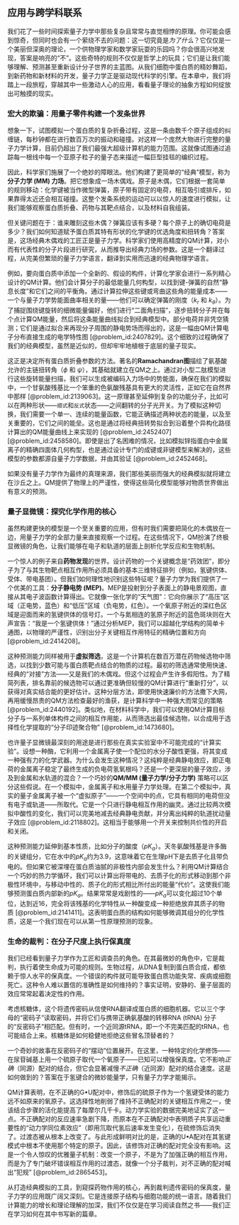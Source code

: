## 应用与跨学科联系

我们花了一些时间探索量子力学中那些复杂且常常与直觉相悖的原理。你可能会感到惊奇，但同时也会有一个萦绕不去的问题：这一切究竟是*为了什么*？它仅仅是一个美丽但深奥的理论，一个供物理学家和数学家玩耍的乐园吗？你会很高兴地发现，答案是响亮的“不”。这些奇特的规则不仅仅是哲学上的玩具；它们是让我们能够理解、预测甚至重新设计分子世界的主蓝图。从我们细胞中蛋白质的精妙舞蹈，到新药物和新材料的开发，量子力学正是驱动现代科学的引擎。在本章中，我们将踏上一段旅程，穿越其中一些激动人心的应用，看看量子理论的抽象方程如何绽放出可触摸的现实。

### 宏大的欺骗：用量子零件构建一个发条世界

想象一下，试图模拟一个蛋白质的复杂折叠过程，这是一条由数千个原子组成的纠缠链，每秒钟都在进行数百万次的振动和碰撞。对这样一个庞然大物进行完整的量子力学计算，目前仍超出了我们最强大超级计算机的能力范围。这就像试图通过追踪每一根线中每一个亚原子粒子的量子态来描述一幅巨型挂毯的编织过程。

因此，科学家们施展了一个绝妙的障眼法。他们构建了更简单的“经典”模型，称为**分子力学 (MM) 力场**。把它想象成一场木偶戏。原子是木偶，它们根据一套简单的规则移动：化学键被当作微型弹簧，原子带有固定的电荷，相互吸引或排斥，如果靠得太近还会相互碰撞。这整个发条系统的运动可以以惊人的速度进行模拟，让我们能够观察蛋白质折叠、药物与其靶点结合，以及材料自我组装。

但关键问题在于：谁来雕刻这些木偶？弹簧应该有多硬？每个原子上的确切电荷是多少？我们如何知道赋予蛋白质其特有形状的化学键的优选角度和扭转角？答案是，这场经典木偶戏的工匠正是量子力学。科学家们使用高精度的QM计算，对小而有代表性的分子片段进行研究，从而推导出经典力场的参数。这是一个翻译过程，从完美但繁琐的量子力学语言，翻译到实用而迅速的经典物理学语言。

例如，要向蛋白质中添加一个全新的、假设的构件，计算化学家会进行一系列精心设计的QM计算。他们会计算分子的最低能量几何构型，以找到键-弹簧的自然“静息长度”和它们之间的平衡角。通过计算拉伸这些键或弯曲这些角的能量成本——一个与量子力学势能面曲率相关的量——他们可以确定弹簧的刚度（$k_r$ 和 $k_\theta$）。为了捕捉围绕键旋转的细微能量偏好，他们进行“二面角扫描”，逐步扭转分子并在每个点计算QM能量，然后将这条能量曲线拟合到经典模型中。部分电荷并非凭空猜测；它们是通过拟合来再现分子周围的静电势场而得出的，这是一幅由QM计算电子分布直接生成的电学特性图 [@problem_id:2407829]。这个细致的过程确保了我们的经典模型，虽然是近似的，但却牢牢地植根于底层的量子现实。

这正是决定所有蛋白质折叠参数的方法。著名的**Ramachandran图**描绘了氨基酸允许的主链扭转角（$\phi$ 和 $\psi$），其基础就建立在QM之上。通过对小型二肽模型进行这些旋转能量扫描，我们可以生成被编码入力场中的势能面，确保在我们的模拟中，一个甘氨酸残基比一个笨重的色氨酸残基具有更大的灵活性，正如它在自然界中那样 [@problem_id:2139063]。这一原理甚至延伸到复杂的功能分子，比如可以在两种形状——`顺式`和`反式`状态——之间翻转的分子光开关。为了模拟这种切换，我们需要一个单一、连续的能量函数，它能正确描述两种状态的能量，以及至关重要的，它们之间的能垒。这也是通过将经典扭转势拟合到沿着整个异构化路径计算出的QM能量曲线上来实现的 [@problem_id:2452407] [@problem_id:2458580]。即使是出了名困难的情况，比如模拟锌指蛋白中金属离子的精确四面体几何构型，也是通过设计专门的成键或非键模型来解决的，这些模型的参数都源自量子力学数据，并由其验证 [@problem_id:2452468]。

如果没有量子力学作为最终的真理来源，我们那些美丽而强大的经典模拟就将建立在沙丘之上。QM提供了物理上的严谨性，使得这些简化模型能够对物质世界做出有意义的预测。

### 量子显微镜：探究化学作用的核心

虽然构建更快的模型是一个至关重要的应用，但有时我们需要把简化的木偶放在一边，用量子力学的全部力量来直接观察一个过程。在这些情况下，QM扮演了终极显微镜的角色，让我们能够在电子和轨道的层面上剖析化学反应和生物机制。

一个惊人的例子来自**药物发现**的世界。设计药物的一个关键概念是“药效团”，即分子为了与其生物靶点相互作用所必须具备的基本三维特征排列（例如，氢键供体、受体、带电基团）。但我们如何理性地识别这些特征呢？量子力学为我们提供了一个优美的工具：**分子静电势 (MEP)**。MEP是投射到分子表面上的静电景观图，直接从其电子波函数计算得出。它就像一张化学的“天气图”：它向你展示了“高压”区域（正电势，蓝色）和“低压”区域（负电势，红色）。一个氧原子附近的深红色区域是迎面而来的氢键供体的信号灯。一个与氮相连的氢原子附近的蓝色斑块则在大声宣告：“我是一个氢键供体！”通过分析MEP，我们可以超越化学结构的简单卡通图，以物理的严谨性，识别出分子关键相互作用特征的精确位置和方向 [@problem_id:2414208]。

这种预测能力同样被用于**虚拟筛选**，这是一个计算机在数百万潜在药物候选物中筛选，以找到少数可能与蛋白质靶点结合的物质的过程。最初的筛选通常使用快速、经典的“对接”方法——又是我们的木偶戏。但这个过程会产生许多假阳性。为了精简列表，排名靠前的候选物可以通过更准确但较慢的QM计算进行“重新打分”，以获得对真实结合能的更好估计。这种分层方法，即使用快速廉价的方法撒下大网，再用缓慢昂贵的QM方法检查最好的渔获，是计算科学中一种强大而常见的策略 [@problem_id:2440192]。类似地，在材料科学中，我们可以使用QM计算目标分子与一系列单体构件之间的相互作用能，从而筛选出最佳候选物，以合成用于选择性化学提取的“分子印迹聚合物” [@problem_id:1473680]。

也许量子显微镜最深刻的用途是进行那些在真实实验室中不可能完成的“计算实验”。设想一种酶，它利用一个金属离子使一个配位的水分子酸性更强，将其变成一种强有力的化学武器。为什么会发生这种情况？这纯粹是经典静电效应，即正电荷的金属离子稳定了最终生成的负电荷氢氧根吗？还是一个更深层的量子效应，涉及到金属和水轨道的混合？一个巧妙的**QM/MM (量子力学/分子力学)** 策略可以区分这些假说。在一个模拟中，金属离子和水用量子力学处理。在第二个模拟中，真实的量子金属离子被一个“虚拟原子”——一个空间中的点，它具有相同的电荷但没有电子或轨道——所取代。它是一个只进行静电相互作用的幽灵。通过比较两次模拟中酸性的变化，我们可以完美地减去经典静电贡献，并分离出纯粹的轨道扰动量子效应 [@problem_id:2118802]。这相当于能够用一个开关来控制共价性的开启和关闭。

这种预测能力延伸到基本性质，比如分子的酸度（$pK_a$）。天冬氨酸残基是许多酶的关键组分，它在水中的$pK_a$约为3.9，这意味着它在生理pH下是去质子化且带负电的。但如果它被深埋在蛋白质油腻的非极性内部会发生什么？利用QM计算结合一个巧妙的热力学循环，我们可以计算出将带电的、去质子化的形式移动到那个非极性环境中，与移动中性的、质子化的形式相比所付出的能量“代价”。这使我们能够预测蛋白质内部新的$pK_a$。结果常常是戏剧性的——$pK_a$可以变化超过10个单位，达到近16，完全将该残基的化学特性从一种酸变成一种拒绝放弃其质子的物质 [@problem_id:2141411]。这表明蛋白质的结构如何能够微调其组分的化学性质，这是一个我们现在可以从第一性原理预测的现象。

### 生命的裁判：在分子尺度上执行保真度

我们已经看到量子力学作为工匠和调查员的角色。在其最微妙的角色中，它是裁判，执行着使生命成为可能的规则。生物过程，从DNA复制到蛋白质合成，都依赖于惊人水平的保真度。一个错误的构件就可能导致蛋白质功能失常、疾病或细胞死亡。这种令人难以置信的准确性是如何维持的？事实证明，安静的、量子层面的效应常常起着决定性的作用。

考虑核糖体，这个将遗传密码从信使RNA翻译成蛋白质的细胞机器。它以三个字母的“密码子”读取密码，并将它们与携带正确氨基酸的转移RNA (tRNA) 分子的“反密码子”相匹配。但有时，一个近同源tRNA，即一个不完美匹配的tRNA，也可能结合上来。核糖体是如何稳健地拒绝这些冒名顶替者的？

一个奇妙的故事在反密码子的“摆动”位置展开。在这里，一种特定的化学修饰——在尿苷碱基上用一个硫原子取代一个氧原子——已知可以增强保真度。它不影响*正确*（同源）配对的结合，但它会显著减慢*不正确*（近同源）配对的结合速度。这是如何做到的？答案在于氢键合的微妙能量学，只有量子力学才能揭示。

QM计算表明，在不正确的G•U配对中，修饰后的硫原子作为一个氢键受体的能力远不如原来的氧原子。这选择性地削弱了维持不正确配对的关键相互作用之一，使该结合步骤的活化能提高了每摩尔几千卡。动力学实验的数据完美地证实了这一点。不正确配对的反应速率急剧下降，而原本在不正确配对中表明质子共享运动重要性的“动力学同位素效应”（即用氘取代氢后速率发生变化），在硫修饰后消失了。过渡态被从根本上改变了。与此形成鲜明对比的是，正确的U•A配对在其氢键模式中根本不使用那个特定的原子。因此，该修饰对正确的配对完全没有影响。这是一个令人惊叹的优雅量子机制：改变一个原子，不是为了加强正确的相互作用，而是为了专门破坏错误相互作用的过渡态，就像一个分子裁判，对不正确的配对喊出“犯规” [@problem_id:2865453]。

从打造经典模拟的工具，到窥探药物作用的核心，再到裁判遗传密码的保真度，量子力学的应用既广阔又深刻。它是连接原子结构与细胞功能的统一语言。随着我们计算能力的增长和理论理解的加深，我们不仅仅是在学习阅读自然之书——我们正在学习如何在其中书写新的篇章。